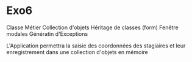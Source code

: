 # Exo6

Classe Métier
Collection d'objets
Héritage de classes (form)
Fenêtre modales
Génératin d'Exceptions

L'Application permettra la saisie des coordonnées des stagiaires et leur enregistrement dans une collection d'objets en mémoire
